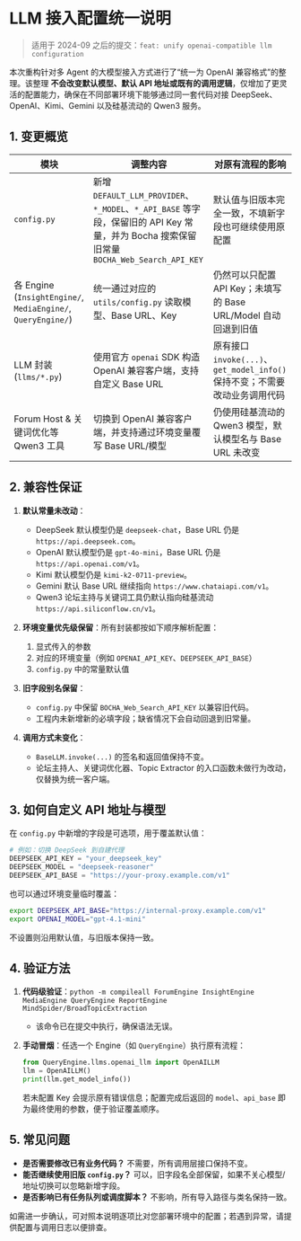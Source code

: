 # LLM 接入配置统一说明

> 适用于 2024-09 之后的提交：`feat: unify openai-compatible llm configuration`

本次重构针对多 Agent 的大模型接入方式进行了“统一为 OpenAI 兼容格式”的整理。该整理 **不会改变默认模型、默认 API 地址或既有的调用逻辑**，仅增加了更灵活的配置能力，确保在不同部署环境下能够通过同一套代码对接 DeepSeek、OpenAI、Kimi、Gemini 以及硅基流动的 Qwen3 服务。

## 1. 变更概览

| 模块 | 调整内容 | 对原有流程的影响 |
| --- | --- | --- |
| `config.py` | 新增 `DEFAULT_LLM_PROVIDER`、`*_MODEL`、`*_API_BASE` 等字段，保留旧的 API Key 常量，并为 Bocha 搜索保留旧常量 `BOCHA_Web_Search_API_KEY` | 默认值与旧版本完全一致，不填新字段也可继续使用原配置 |
| 各 Engine (`InsightEngine/`, `MediaEngine/`, `QueryEngine/`) | 统一通过对应的 `utils/config.py` 读取模型、Base URL、Key | 仍然可以只配置 API Key；未填写的 Base URL/Model 自动回退到旧值 |
| LLM 封装 (`llms/*.py`) | 使用官方 `openai` SDK 构造 OpenAI 兼容客户端，支持自定义 Base URL | 原有接口 `invoke(...)`、`get_model_info()` 保持不变；不需要改动业务调用代码 |
| Forum Host & 关键词优化等 Qwen3 工具 | 切换到 OpenAI 兼容客户端，并支持通过环境变量覆写 Base URL/模型 | 仍使用硅基流动的 Qwen3 模型，默认模型名与 Base URL 未改变 |

## 2. 兼容性保证

1. **默认常量未改动**：
   - DeepSeek 默认模型仍是 `deepseek-chat`，Base URL 仍是 `https://api.deepseek.com`。
   - OpenAI 默认模型仍是 `gpt-4o-mini`，Base URL 仍是 `https://api.openai.com/v1`。
   - Kimi 默认模型仍是 `kimi-k2-0711-preview`。
   - Gemini 默认 Base URL 继续指向 `https://www.chataiapi.com/v1`。
   - Qwen3 论坛主持与关键词工具仍默认指向硅基流动 `https://api.siliconflow.cn/v1`。

2. **环境变量优先级保留**：所有封装都按如下顺序解析配置：
   1. 显式传入的参数
   2. 对应的环境变量（例如 `OPENAI_API_KEY`、`DEEPSEEK_API_BASE`）
   3. `config.py` 中的常量默认值

3. **旧字段别名保留**：
   - `config.py` 中保留 `BOCHA_Web_Search_API_KEY` 以兼容旧代码。
   - 工程内未新增新的必填字段；缺省情况下会自动回退到旧常量。

4. **调用方式未变化**：
   - `BaseLLM.invoke(...)` 的签名和返回值保持不变。
   - 论坛主持人、关键词优化器、Topic Extractor 的入口函数未做行为改动，仅替换为统一客户端。

## 3. 如何自定义 API 地址与模型

在 `config.py` 中新增的字段是可选项，用于覆盖默认值：

```python
# 例如：切换 DeepSeek 到自建代理
DEEPSEEK_API_KEY = "your_deepseek_key"
DEEPSEEK_MODEL = "deepseek-reasoner"
DEEPSEEK_API_BASE = "https://your-proxy.example.com/v1"
```

也可以通过环境变量临时覆盖：

```bash
export DEEPSEEK_API_BASE="https://internal-proxy.example.com/v1"
export OPENAI_MODEL="gpt-4.1-mini"
```

不设置则沿用默认值，与旧版本保持一致。

## 4. 验证方法

1. **代码级验证**：`python -m compileall ForumEngine InsightEngine MediaEngine QueryEngine ReportEngine MindSpider/BroadTopicExtraction`
   - 该命令已在提交中执行，确保语法无误。

2. **手动冒烟**：任选一个 Engine（如 `QueryEngine`）执行原有流程：

   ```python
   from QueryEngine.llms.openai_llm import OpenAILLM
   llm = OpenAILLM()
   print(llm.get_model_info())
   ```

   若未配置 Key 会提示原有错误信息；配置完成后返回的 `model`、`api_base` 即为最终使用的参数，便于验证覆盖顺序。

## 5. 常见问题

- **是否需要修改已有业务代码？** 不需要，所有调用层接口保持不变。
- **能否继续使用旧版 `config.py`？** 可以，旧字段名全部保留，如果不关心模型/地址切换可以忽略新增字段。
- **是否影响已有任务队列或调度脚本？** 不影响，所有导入路径与类名保持一致。

如需进一步确认，可对照本说明逐项比对您部署环境中的配置；若遇到异常，请提供配置与调用日志以便排查。
